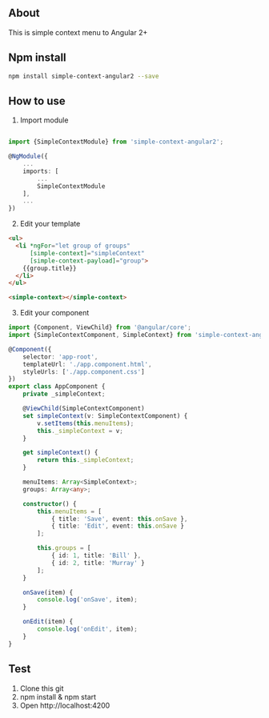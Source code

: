 ## About

This is simple context menu to Angular 2+

## Npm install

```sh
npm install simple-context-angular2 --save
```

## How to use

1) Import module

```typescript

import {SimpleContextModule} from 'simple-context-angular2';

@NgModule({
    ...
    imports: [
        ...
        SimpleContextModule
    ],
    ...
})
```

2. Edit your template

```html
<ul>
  <li *ngFor="let group of groups"
      [simple-context]="simpleContext"
      [simple-context-payload]="group">
    {{group.title}}
  </li>
</ul>

<simple-context></simple-context>
```

3. Edit your component

```typescript
import {Component, ViewChild} from '@angular/core';
import {SimpleContextComponent, SimpleContext} from 'simple-context-angular2';

@Component({
    selector: 'app-root',
    templateUrl: './app.component.html',
    styleUrls: ['./app.component.css']
})
export class AppComponent {
    private _simpleContext;

    @ViewChild(SimpleContextComponent)
    set simpleContext(v: SimpleContextComponent) {
        v.setItems(this.menuItems);
        this._simpleContext = v;
    }

    get simpleContext() {
        return this._simpleContext;
    }

    menuItems: Array<SimpleContext>;
    groups: Array<any>;

    constructor() {
        this.menuItems = [
            { title: 'Save', event: this.onSave },
            { title: 'Edit', event: this.onSave }
        ];

        this.groups = [
            { id: 1, title: 'Bill' },
            { id: 2, title: 'Murray' }
        ];
    }

    onSave(item) {
        console.log('onSave', item);
    }

    onEdit(item) {
        console.log('onEdit', item);
    }
}

```

## Test

1. Clone this git
2. npm install & npm start
3. Open http://localhost:4200